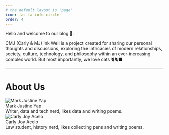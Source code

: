 ```yaml
---
# the default layout is 'page'
icon: fas fa-info-circle
order: 4
---
```

  <div class="about-us-description">
    <p> Hello and welcome to our blog 👋. </p>
    
  <p> CMJ (Carly & MJ) Ink Well is a project created for sharing our personal thoughts and discussions, exploring the intricacies of modern relationships, society, culture, technology, and philosophy within an ever-increasing complex world. But most importantly, we love cats 🐈🐈‍⬛</p>

  </div>

---

# About Us

  <div class="card-container">
    <div class="about-card">
      <img src= "https://scontent-mnl1-2.xx.fbcdn.net/v/t1.6435-9/30715709_2079368962342167_5374821515592204288_n.jpg?_nc_cat=106&ccb=1-7&_nc_sid=be3454&_nc_eui2=AeEFt39AfM1Hbprkaoh2yh_RG9udDfx0Nm8b250N_HQ2b1Na4mksZ_zKuVdkPq2FBdg1KWOK_sGiWFBb6IfroR62&_nc_ohc=TUMst1z66OAAX-nDvlC&_nc_ht=scontent-mnl1-2.xx&oh=00_AfBja8f5Aa9eaGlmC7jdgyzlRcsQoffM2UrWrdm22sUQ6A&oe=65671CCF" alt="Mark Justine Yap">
      <div class="name">Mark Justine Yap</div>
      <div class="description">Writer, data and tech nerd, likes data and writing poems.
      </div>
 <div class="social-links">
    <a class="social-link" href=""></a>
    <a class="social-link" href=""></a>
  </div>
    </div>

  <div class="card-container">
    <div class="about-card">
      <img src="https://i.pinimg.com/474x/bf/27/51/bf2751c06874d480e42fc3298194f4c8.jpg" alt="Carly Joy Acelo">
      <div class="name">Carly Joy Acelo</div>
      <div class="description">Law student, history nerd, likes collecting pens and writing poems.</div>
</div>
